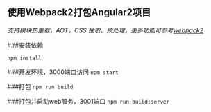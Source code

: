 ## 使用Webpack2打包Angular2项目

*支持模块热重载，AOT，CSS 抽取、预处理，更多功能可参考[webpack2](https://webpack.js.org/)*

 
###安装依赖

``npm install``

###开发环境，3000端口访问
``npm start``

###打包
``npm run build``

###打包并启动web服务，3001端口
``npm run build:server``


